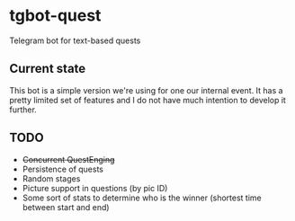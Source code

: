 # tgbot-quest
Telegram bot for text-based quests

## Current state
This bot is a simple version we're using for one our internal event. It has a pretty limited set of features and I do not have much intention to develop it further.

## TODO
* ~~Concurrent QuestEnging~~
* Persistence of quests
* Random stages
* Picture support in questions (by pic ID)
* Some sort of stats to determine who is the winner (shortest time between start and end)
